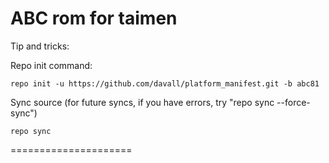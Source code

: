 ABC rom for taimen
=====================

Tip and tricks:

Repo init command:

	repo init -u https://github.com/davall/platform_manifest.git -b abc81

Sync source (for future syncs, if you have errors, try "repo sync --force-sync")

	repo sync

=====================
